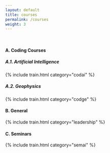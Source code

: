 ```yaml
---
layout: default
title: courses
permalink: /courses
weight: 3
---
```


<br/>

#### A. Coding Courses

##### A.1. Artificial Intelligence

{% include train.html category="codai" %}

##### A.2. Geophysics

{% include train.html category="codge" %}

#### B. General

{% include train.html category="leadership" %}

#### C. Seminars

{% include train.html category="semai" %}